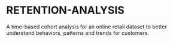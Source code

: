# RETENTION-ANALYSIS
A time-based cohort analysis for an online retail dataset to better understand behaviors, patterns and trends for customers.
